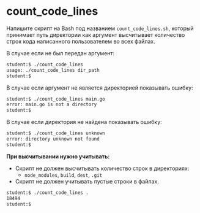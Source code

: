 # count_code_lines

Напишите скрипт на Bash под названием `count_code_lines.sh`, который принимает путь директории как аргумент высчитывает количество строк кода написанного пользователем во всех файлах.

В случае если не был передан аргумент:

```sh
student:$ ./count_code_lines
usage: ./count_code_lines dir_path
student:$
```

В случае если аргумент не является директорией показывать ошибку:

```sh
student:$ ./count_code_lines main.go
error: main.go is not a directory
student:$
```

В случае если директория не найдена показывать ошибку:

```sh
student:$ ./count_code_lines unknown
error: directory unknown not found
student:$
```

**При высчитывании нужно учитывать:**

- Скрипт не должен высчитывать количество строк в директориях:
  - `node_modules`, `build`, `dest`, `.git`
- Скрипт не должен учитывать пустые строки в файлах.

```sh
student:$ ./count_code_lines .
18494
student:$
```
